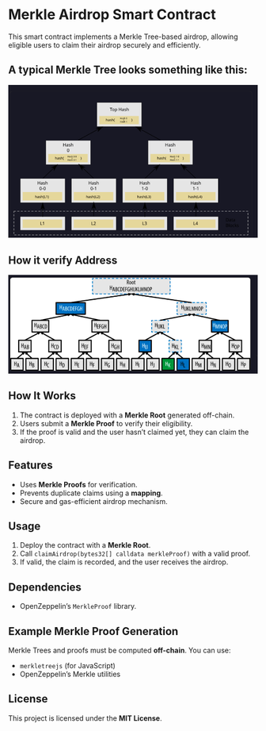 # Merkle Airdrop Smart Contract

This smart contract implements a Merkle Tree-based airdrop, allowing eligible users to claim their airdrop securely and efficiently.
## A typical Merkle Tree looks something like this:
![alt text](image.png)

## How it verify Address

![alt text](image-1.png)
## How It Works
1. The contract is deployed with a **Merkle Root** generated off-chain.
2. Users submit a **Merkle Proof** to verify their eligibility.
3. If the proof is valid and the user hasn’t claimed yet, they can claim the airdrop.

## Features
- Uses **Merkle Proofs** for verification.
- Prevents duplicate claims using a **mapping**.
- Secure and gas-efficient airdrop mechanism.

## Usage
1. Deploy the contract with a **Merkle Root**.
2. Call `claimAirdrop(bytes32[] calldata merkleProof)` with a valid proof.
3. If valid, the claim is recorded, and the user receives the airdrop.

## Dependencies
- OpenZeppelin’s `MerkleProof` library.

## Example Merkle Proof Generation
Merkle Trees and proofs must be computed **off-chain**. You can use:
- `merkletreejs` (for JavaScript)
- OpenZeppelin’s Merkle utilities

## License
This project is licensed under the **MIT License**.
